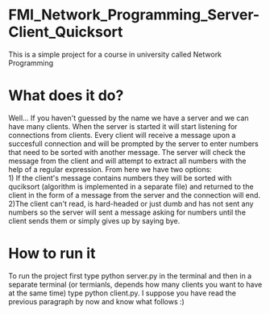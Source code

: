 # FMI_Network_Programming_Server-Client_Quicksort
This is a simple project for a course in university called Network Programming
# What does it do?
Well... If you haven't guessed by the name we have a server and we can have many clients. When the server is started it will start listening for connections from clients. Every client will receive a message upon a succesfull connection and will be prompted by the server to enter numbers that need to be sorted with another message. The server will check the message from the client and will attempt to extract all numbers with the help of a regular expression. From here we have two options: </br> 1) If the client's message contains numbers they will be sorted with quciksort (algorithm is implemented in a separate file) and returned to the client in the form of a message from the server and the connection will end.</br> 2)The client can't read, is hard-headed or just dumb and has not sent any numbers so the server will sent a message asking for numbers until the client sends them or simply gives up by saying bye. </br> 
# How to run it
To run the project first type python server.py in the terminal and then in a separate terminal (or termianls, depends how many clients you want to have at the same time) type python client.py. I suppose you have read the previous paragraph by now and know what follows :)
